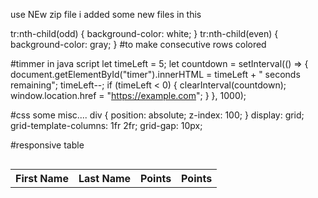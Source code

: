 use NEw zip file
i added some new files in this



tr:nth-child(odd) { background-color: white; }
tr:nth-child(even) { background-color: gray; }
#to make consecutive rows colored



#timmer in java script
let timeLeft = 5;
let countdown = setInterval(() => {
  document.getElementById("timer").innerHTML = timeLeft + " seconds remaining";
  timeLeft--;
  if (timeLeft < 0) {
    clearInterval(countdown);
    window.location.href = "https://example.com";
  }
}, 1000);


#css some misc....
div { position: absolute; z-index: 100; }
display: grid;
grid-template-columns: 1fr 2fr;
grid-gap: 10px;



#responsive table 
<div style="overflow-x: auto;">
  <table>
    <tr>
      <th>First Name</th>
      <th>Last Name</th>
      <th>Points</th>
      <th>Points</th>
